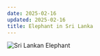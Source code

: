 ```yaml
---
date: 2025-02-16
updated: 2025-02-16
title: Elephant in Sri Lanka
---
```


![Sri Lankan Elephant](https://live.staticflickr.com/65535/54319104381_12964129fd_h_d.jpg)